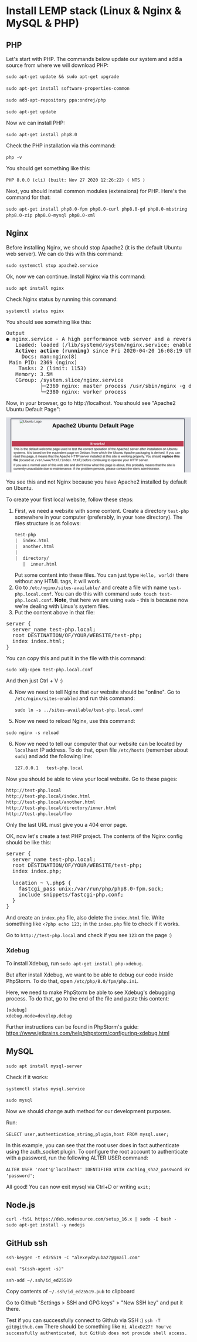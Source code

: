 # Install LEMP stack (Linux & Nginx & MySQL & PHP)

## PHP

Let's start with PHP. The commands below update our system and add a source from where we will download PHP:

```
sudo apt-get update && sudo apt-get upgrade

sudo apt-get install software-properties-common

sudo add-apt-repository ppa:ondrej/php

sudo apt-get update
```

Now we can install PHP:

`sudo apt-get install php8.0`

Check the PHP installation via this command:

`php -v`

You should get something like this:

`PHP 8.0.0 (cli) (built: Nov 27 2020 12:26:22) ( NTS )`

Next, you should install common modules (extensions) for PHP. Here's the command for that:

`sudo apt-get install php8.0-fpm php8.0-curl php8.0-gd php8.0-mbstring php8.0-zip php8.0-mysql php8.0-xml`

## Nginx

Before installing Nginx, we should stop Apache2 (it is the default Ubuntu web server).
We can do this with this command:

`sudo systemctl stop apache2.service`

Ok, now we can continue. Install Nginx via this command:

`sudo apt install nginx`

Check Nginx status by running this command:

`systemctl status nginx`

You should see something like this:

<pre>
Output
● nginx.service - A high performance web server and a reverse proxy server
   Loaded: loaded (/lib/systemd/system/nginx.service; enabled; vendor preset: enabled)
   <b>Active: active (running)</b> since Fri 2020-04-20 16:08:19 UTC; 3 days ago
     Docs: man:nginx(8)
 Main PID: 2369 (nginx)
    Tasks: 2 (limit: 1153)
   Memory: 3.5M
   CGroup: /system.slice/nginx.service
           ├─2369 nginx: master process /usr/sbin/nginx -g daemon on; master_process on;
           └─2380 nginx: worker process
</pre>

Now, in your browser, go to http://localhost. You should see "Apache2 Ubuntu Default Page":

![](img/default_page.png)

You see this and not Nginx because you have Apache2 installed by default on Ubuntu.

To create your first local website, follow these steps:

1. First, we need a website with some content. Create a directory `test-php` somewhere in your computer (preferably, in your `home` directory). The files structure is as follows:
   ```
   test-php
   |  index.html
   |  another.html
   |
   |  directory/
      |  inner.html
   ```
   Put some content into these files. You can just type `Hello, world!` there without any HTML tags, it will work.
2. Go to `/etc/nginx/sites-available/` and create a file with name `test-php.local.conf`. You can do this with command
   `sudo touch test-php.local.conf`. **Note**, that here we are using `sudo` - this is because now we're dealing with Linux's system files.
3. Put the content above in that file:
<pre>
server {
  server_name test-php.local;
  root DESTINATION/OF/YOUR/WEBSITE/test-php;
  index index.html;
}
</pre>

You can copy this and put it in the file with this command:

```
sudo xdg-open test-php.local.conf
```

And then just Ctrl + V :)

4. Now we need to tell Nginx that our website should be "online". Go to `/etc/nginx/sites-enabled` and run this command:
   
   `sudo ln -s ../sites-available/test-php.local.conf`

5. Now we need to reload Nginx, use this command:

  `sudo nginx -s reload`
  
6. Now we need to tell our computer that our website can be located by `localhost` IP address. To do that, open file `/etc/hosts` (remember about `sudo`)
and add the following line:
   
   `127.0.0.1	test-php.local`

Now you should be able to view your local website. Go to these pages:
```
http://test-php.local
http://test-php.local/index.html
http://test-php.local/another.html
http://test-php.local/directory/inner.html
http://test-php.local/foo
```

Only the last URL must give you a 404 error page.

OK, now let's create a test PHP project. The contents of the Nginx config
should be like this:
<pre>
server {
  server_name test-php.local;
  root DESTINATION/OF/YOUR/WEBSITE/test-php;
  index index.php;

  location ~ \.php$ {
    fastcgi_pass unix:/var/run/php/php8.0-fpm.sock;
    include snippets/fastcgi-php.conf;
  }
}
</pre>

And create an `index.php` file, also delete the `index.html` file. Write something
like `<?php echo 123;` in the `index.php` file to check if it works.

Go to `http://test-php.local` and check if you see `123` on the page :)

### Xdebug

To install Xdebug, run `sudo apt-get install php-xdebug`.

But after install Xdebug, we want to be able to debug our code inside PhpStorm.
To do that, open `/etc/php/8.0/fpm/php.ini`.

Here, we need to make PhpStorm be able to see Xdebug's debugging process. To do that,
go to the end of the file and paste this content:

```
[xdebug]
xdebug.mode=develop,debug
```

Further instructions can be found in PhpStorm's guide:
https://www.jetbrains.com/help/phpstorm/configuring-xdebug.html

## MySQL

`sudo apt install mysql-server`

Check if it works:

`systemctl status mysql.service`

`sudo mysql`

Now we should change auth method for our development purposes.

Run:

`SELECT user,authentication_string,plugin,host FROM mysql.user;`

In this example, you can see that the root user does in fact authenticate using the auth_socket plugin.
To configure the root account to authenticate with a password, run the following ALTER USER command:

`ALTER USER 'root'@'localhost' IDENTIFIED WITH caching_sha2_password BY 'password';`

All good! You can now exit mysql via Ctrl+D or writing `exit;`

## Node.js

```
curl -fsSL https://deb.nodesource.com/setup_16.x | sudo -E bash -
sudo apt-get install -y nodejs
```

## GitHub ssh

`ssh-keygen -t ed25519 -C "alexeydzyuba27@gmail.com"`

`eval "$(ssh-agent -s)"`

`ssh-add ~/.ssh/id_ed25519`

Copy contents of `~/.ssh/id_ed25519.pub` to clipboard

Go to Github "Settings > SSH and GPG keys" > "New SSH key" and put it there.

Test if you can successfully connect to Github via SSH :)
`ssh -T git@github.com`
There should be something like
`Hi AlexDz27! You've successfully authenticated, but GitHub does not provide shell access.`
